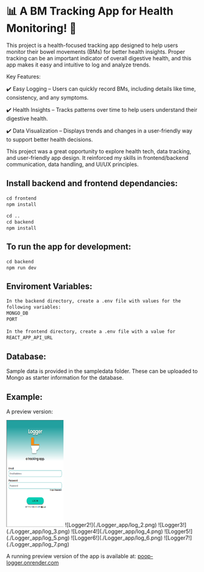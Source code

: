 # 📊 A BM Tracking App for Health Monitoring! 🚀

This project is a health-focused tracking app designed to help users monitor their bowel movements (BMs) for better health insights. Proper tracking can be an important indicator of overall digestive health, and this app makes it easy and intuitive to log and analyze trends.

Key Features:

✔️ Easy Logging – Users can quickly record BMs, including details like time, consistency, and any symptoms.

✔️ Health Insights – Tracks patterns over time to help users understand their digestive health.

✔️ Data Visualization – Displays trends and changes in a user-friendly way to support better health decisions.

This project was a great opportunity to explore health tech, data tracking, and user-friendly app design. It reinforced my skills in frontend/backend communication, data handling, and UI/UX principles.


## Install backend and frontend dependancies:

```
cd frontend
npm install
```

```
cd ..
cd backend
npm install
```


## To run the app for development:

```
cd backend
npm run dev
```

## Enviroment Variables:
```
In the backend directory, create a .env file with values for the following variables:
MONGO_DB
PORT

In the frontend directory, create a .env file with a value for 
REACT_APP_API_URL 
```

## Database:
Sample data is provided in the sampledata folder. These can be uploaded to Mongo as starter information for the database. 

## Example:

A preview version:

<img src="https://github.com/MatheusChampion/logger/blob/main/Logger_app/log_1.png" width="150" height="280">
![Logger2!](./Logger_app/log_2.png)
![Logger3!](./Logger_app/log_3.png)
![Logger4!](./Logger_app/log_4.png)
![Logger5!](./Logger_app/log_5.png)
![Logger6!](./Logger_app/log_6.png)
![Logger7!](./Logger_app/log_7.png)

A running preview version of the app is available at:
[poop-logger.onrender.com](https://poop-logger.onrender.com/)

